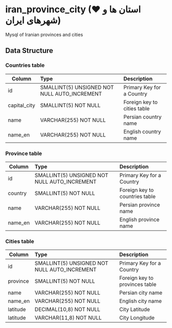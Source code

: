 # iran_province_city (♥ استان ها و شهرهای ایران)
Mysql of Iranian provinces and cities

## Data Structure

### Countries table
| Column        | Type                                         | Description                      |
| ------------- |:---------------------------------------------| :--------------------------------|
| id            | SMALLINT(5) UNSIGNED NOT NULL AUTO_INCREMENT | Primary Key for a Country        |
| capital_city  | SMALLINT(5) NOT NULL                         | Foreign key to cities table      |
| name          | VARCHAR(255) NOT NULL                        | Persian country name             |
| name_en       | VARCHAR(255) NOT NULL                        | English country name             |


### Province table
| Column        | Type                                         | Description                      |
| ------------- |:---------------------------------------------| :--------------------------------|
| id            | SMALLINT(5) UNSIGNED NOT NULL AUTO_INCREMENT | Primary Key for a Country        |
| country       | SMALLINT(5) NOT NULL                         | Foreign key to countries table   |
| name          | VARCHAR(255) NOT NULL                        | Persian province name            |
| name_en       | VARCHAR(255) NOT NULL                        | English province name            |

### Cities table
| Column        | Type                                         | Description                      |
| ------------- |:---------------------------------------------| :--------------------------------|
| id            | SMALLINT(5) UNSIGNED NOT NULL AUTO_INCREMENT | Primary Key for a Country        |
| province      | SMALLINT(5) NOT NULL                         | Foreign key to provinces table   |
| name          | VARCHAR(255) NOT NULL                        | Persian city name                |
| name_en       | VARCHAR(255) NOT NULL                        | English city name                |
| latitude      | DECIMAL(10,8) NOT NULL                       | City Latitude                    |
| latitude      | VARCHAR(11,8) NOT NULL                       | City Longitude                   |
